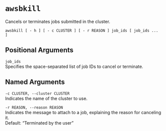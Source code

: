 # `awsbkill`<a name="awsbatchcli_awsbkill"></a>

Cancels or terminates jobs submitted in the cluster\.

```
awsbkill [ - h ] [ - c CLUSTER ] [ - r REASON ] job_ids [ job_ids ... ]
```

## Positional Arguments<a name="pcluster.awsbkill.arguments"></a>

`job_ids`  
Specifies the space\-separated list of job IDs to cancel or terminate\.

## Named Arguments<a name="pcluster.awsbkill.namedarguments"></a>

`-c CLUSTER, --cluster CLUSTER`  
Indicates the name of the cluster to use\.

`-r REASON, --reason REASON`  
Indicates the message to attach to a job, explaining the reason for canceling it\.  
Default: “Terminated by the user”